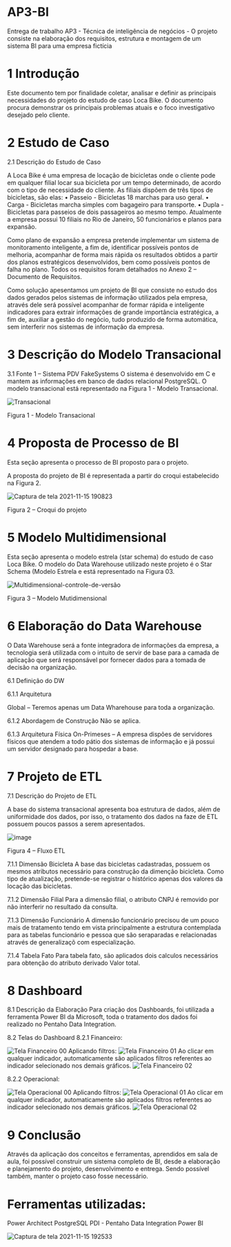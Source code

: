 # AP3-BI
Entrega de trabalho AP3 - Técnica de inteligência de negócios - O projeto consiste na elaboração dos requisitos, estrutura e montagem de um sistema BI para uma empresa fictícia

# 1	Introdução
Este documento tem por finalidade coletar, analisar e definir as principais necessidades do projeto do estudo de caso Loca Bike. O documento procura demonstrar os principais problemas atuais e o foco investigativo desejado pelo cliente.
 
# 2	Estudo de Caso

2.1	Descrição do Estudo de Caso

A Loca Bike é uma empresa de locação de bicicletas onde o cliente pode em qualquer filial locar sua bicicleta por um tempo determinado, de acordo com o tipo de necessidade do cliente. As filiais dispõem de três tipos de bicicletas, são elas:
•	Passeio - Bicicletas 18 marchas para uso geral.
•	Carga - Bicicletas marcha simples com bagageiro para transporte.
•	Dupla - Bicicletas para passeios de dois passageiros ao mesmo tempo.
Atualmente a empresa possui 10 filiais no Rio de Janeiro, 50 funcionários e planos para expansão. 

Como plano de expansão a empresa pretende implementar um sistema de monitoramento inteligente, a fim de, identificar possíveis pontos de melhoria, acompanhar de forma mais rápida os resultados obtidos a partir dos planos estratégicos desenvolvidos, bem como possíveis pontos de falha no plano. Todos os requisitos foram detalhados no Anexo 2 – Documento de Requisitos.

Como solução apesentamos um projeto de BI que consiste no estudo dos dados gerados pelos sistemas de informação utilizados pela empresa, através dele será possível acompanhar de formar rápida e inteligente indicadores para extrair informações de grande importância estratégica, a fim de, auxiliar a gestão do negócio, tudo produzido de forma automática, sem interferir nos sistemas de informação da empresa. 

# 3	Descrição do Modelo Transacional
3.1	Fonte 1 – Sistema PDV FakeSystems
O sistema é desenvolvido em C e mantem as informações em banco de dados relacional PostgreSQL. O modelo transacional está representado na Figura 1 - Modelo Transacional.

![Transacional](https://user-images.githubusercontent.com/55721262/141860666-7080c79a-b063-4a42-9691-580e270a9b61.png)

Figura 1 - Modelo Transacional
 
# 4	Proposta de Processo de BI  
Esta seção apresenta o processo de BI proposto para o projeto.

A proposta do projeto de BI é representada a partir do croqui estabelecido na Figura 2.

![Captura de tela 2021-11-15 190823](https://user-images.githubusercontent.com/55721262/141860796-1298ca1c-e35c-48f5-ae72-de803f9af322.png)

Figura 2 – Croqui do projeto
 
# 5	Modelo Multidimensional
Esta seção apresenta o modelo estrela (star schema) do estudo de caso Loca Bike.
O modelo do Data Warehouse utilizado neste projeto é o Star Schema (Modelo Estrela e está representado na Figura 03.

![Multidimensional-controle-de-versão](https://user-images.githubusercontent.com/55721262/141860816-9b51e27c-ae76-4348-b4c2-72e268016cb8.png)

Figura 3 – Modelo Mutidimensional
 
# 6	Elaboração do Data Warehouse
O Data Warehouse será a fonte integradora de informações da empresa, a tecnologia será utilizada com o intuito de servir de base para a camada de aplicação que será responsável por fornecer dados para a tomada de decisão na organização.

6.1	Definição do DW

6.1.1	Arquitetura

Global – Teremos apenas um Data Wharehouse para toda a organização.

6.1.2	Abordagem de Construção
Não se aplica.

6.1.3	Arquitetura Física
On-Primeses – A empresa dispões de servidores físicos que atendem a todo pátio dos sistemas de informação e já possui um servidor designado para hospedar a base.
 
# 7	Projeto de ETL
7.1	Descrição do Projeto de ETL

A base do sistema transacional apresenta boa estrutura de dados, além de uniformidade dos dados, por isso, o tratamento dos dados na faze de ETL possuem poucos passos a serem apresentados.

![image](https://user-images.githubusercontent.com/55721262/141861367-c8c5aecc-ffb8-45fd-81d3-a02704263ac9.png)

Figura 4 – Fluxo ETL

7.1.1	Dimensão Bicicleta
A base das bicicletas cadastradas, possuem os mesmos atributos necessário para construção da dimenção bicicleta.
Como tipo de atualização, pretende-se registrar o histórico apenas dos valores da locação das bicicletas.
 
7.1.2	Dimensão Filial
Para a dimensão filial, o atributo CNPJ é removido por não interferir no resultado da consulta.

7.1.3	Dimensão Funcionário
A dimensão funcionário precisou de um pouco mais de tratamento tendo em vista principalmente a estrutura contemplada para as tabelas funcionário e pessoa que são seraparadas e relacionadas através de generalizaçõ com especialização.

7.1.4	Tabela Fato
Para tabela fato, são aplicados dois calculos necessários para obtenção do atributo derivado Valor total.

# 8	Dashboard

8.1	Descrição da Elaboração
Para criação dos Dashboards, foi utilizada a ferramenta Power BI da Microsoft, toda o tratamento dos dados foi realizado no Pentaho Data Integration.

8.2	Telas do Dashboard
8.2.1	Financeiro:

![Tela Financeiro 00](https://user-images.githubusercontent.com/55721262/141860957-79048853-279e-4699-a9a5-02161fbd2cad.png)
Aplicando filtros:
![Tela Financeiro 01](https://user-images.githubusercontent.com/55721262/141860978-f070fe25-4053-4e09-b2ef-f62cae4d7b0e.png)
Ao clicar em qualquer indicador, automaticamente são aplicados filtros referentes ao indicador selecionado nos demais gráficos.
![Tela Financeiro 02](https://user-images.githubusercontent.com/55721262/141861002-c7c2a068-0317-4338-abfa-18e9ddf42b3e.png)

8.2.2	Operacional:

![Tela Operacional 00](https://user-images.githubusercontent.com/55721262/141861018-39426b4f-2ec5-4d76-855f-73f3d336e7a7.png)
Aplicando filtros:
![Tela Operacional 01](https://user-images.githubusercontent.com/55721262/141861058-22fb2e27-8ed0-47fd-a61b-dba0833a84ea.png)
Ao clicar em qualquer indicador, automaticamente são aplicados filtros referentes ao indicador selecionado nos demais gráficos.
![Tela Operacional 02](https://user-images.githubusercontent.com/55721262/141861069-7b4dd8d8-4ce2-4146-b55d-ccea231a07c5.png)
 
# 9	Conclusão

Através da aplicação dos conceitos e ferramentas, aprendidos em sala de aula, foi possível construir um sistema completo de BI, desde a elaboração e planejamento do projeto, desenvolvimento e entrega. Sendo possível também, manter o projeto caso fosse necessário.

# Ferramentas utilizadas:
   Power Architect
   PostgreSQL
   PDI - Pentaho Data Integration
   Power BI
   
   ![Captura de tela 2021-11-15 192533](https://user-images.githubusercontent.com/55721262/141862737-b1aa0033-9f27-4137-82b3-4db5b9f6d80f.png)

